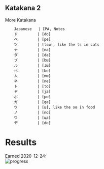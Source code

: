 ## Katakana 2
More Katakana

        Japanese   | IPA, Notes
        ド         | [do]
        ペ         | [pe]
        ツ         | [tsɯ], like the ts in cats
        ナ         | [na]
        ダ         | [da]
        ブ         | [bɯ] 
        ル         | [ɾɯ] 
        ベ         | [be] 
        ム         | [mɯ]  
        ネ         | [ne]
        ト         | [to]
        ヤ         | [ja]
        ポ         | [po] 
        ガ         | [ga] 
        ウ         | [ɯ], like the oo in food 
        ノ         | [no] 
        ワ         | [ɰa] 
        デ         | [de]
        

# Results 
Earned 2020-12-24:<br>
![progress](https://github.com/EO4wellness/T-I-L/blob/main/polyglot/japon%C3%A9s/Castle-1/2020-12-24-earned-Castle1-Katakana2-Level3.png)

